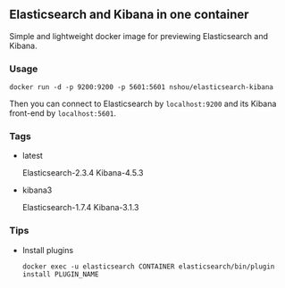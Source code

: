 ## Elasticsearch and Kibana in one container

Simple and lightweight docker image for previewing Elasticsearch and Kibana.

### Usage

    docker run -d -p 9200:9200 -p 5601:5601 nshou/elasticsearch-kibana

Then you can connect to Elasticsearch by `localhost:9200` and its Kibana front-end by `localhost:5601`.

### Tags

* latest

    Elasticsearch-2.3.4 Kibana-4.5.3

* kibana3

    Elasticsearch-1.7.4 Kibana-3.1.3

### Tips

* Install plugins

    `docker exec -u elasticsearch CONTAINER elasticsearch/bin/plugin install PLUGIN_NAME`
